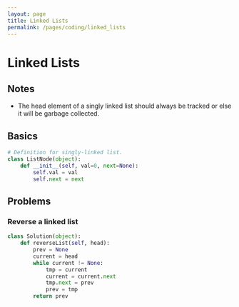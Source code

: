 ```yaml
---
layout: page
title: Linked Lists
permalink: /pages/coding/linked_lists
---
```


# Linked Lists

## Notes

* The head element of a singly linked list should always be tracked or else it will be garbage collected.
  
## Basics

```python
# Definition for singly-linked list.
class ListNode(object):
    def __init__(self, val=0, next=None):
        self.val = val
        self.next = next
```

## Problems

### Reverse a linked list

```python
class Solution(object):
    def reverseList(self, head):
        prev = None
        current = head
        while current != None:
            tmp = current
            current = current.next        
            tmp.next = prev
            prev = tmp
        return prev
```